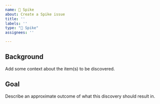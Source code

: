 ```yaml
---
name: 🤯 Spike
about: Create a Spike issue
title: ''
labels: ''
type: "🤯 Spike"
assignees: ''

---
```


## Background

Add some context about the item(s) to be discovered.

## Goal

Describe an approximate outcome of what this discovery should result in.
